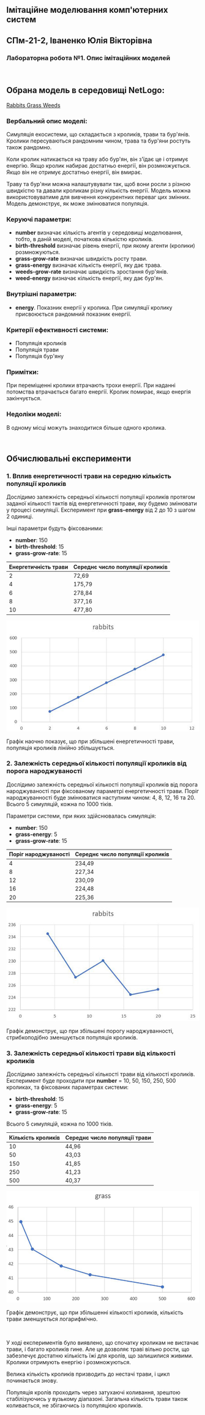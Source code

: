 ## Імітаційне моделювання комп'ютерних систем
## СПм-21-2, Іваненко Юлія Вікторівна
### Лабораторна робота №1. Опис імітаційних моделей
<br>

## Обрана модель в середовищі NetLogo:
[Rabbits Grass Weeds](http://www.netlogoweb.org/launch#http://www.netlogoweb.org/assets/modelslib/Sample%20Models/Biology/Rabbits%20Grass%20Weeds.nlogo)
<br>

### Вербальний опис моделі:
Симуляція екосистеми, що складається з кроликів, трави та бур'янів. Кролики пересуваються рандомним чином, трава та бур'яни ростуть також рандомно.

Коли кролик натикається на траву або бур'ян, він з'їдає це і отримує енергію. Якщо кролик набирає достатньо енергії, він розмножується. Якщо він не отримує достатньо енергії, він вмирає.

Траву та бур'яни можна налаштувувати так, щоб вони росли з різною швидкістю та давали кроликам різну кількість енергії. Модель можна використовуватиме для вивчення конкурентних переваг цих змінних.
Модель демонструє, як може змінюватися популяція. 

### Керуючі параметри:
- **number** визначає кількість агентів у середовищі моделювання, тобто, в даній моделі, початкова кількістю кроликів.
- **birth-threshold** визначає рівень енергії, при якому агенти (кролики) розмножуються.
- **grass-grow-rate** визначає швидкість росту трави.
- **grass-energy** визначає кількість енергії, яку дає трава.
- **weeds-grow-rate** визначає швидкість зростання бур'янів.
- **weed-energy** визначає кількість енергії, яку дає бур'ян.

### Внутрішні параметри:
- **energy**. Показник енергії у кролика. При симуляції кролику присвоюється рандомний показник енергії. 


### Критерії ефективності системи:
- Популяція кроликів
- Популяція трави
- Популяція бур'яну

### Примітки:
При переміщенні кролики втрачають трохи енергії. При наданні потомства втрачається багато енергії. Кролик помирає, якщо енергія закінчується. 

### Недоліки моделі:
В одному місці можуть знаходитися більше одного кролика.

<br>

## Обчислювальні експерименти

### 1. Вплив енергетичності трави на середню кількість популяції кроликів

Дослідимо залежність середньої кількості популяції кроликів протягом заданої кількості тактів від енергетичності трави, яку будемо змінювати у процесі симуляції. Експеримент при **grass-energy** від 2 до 10 з шагом 2 одиниці. 

Інші параметри будуть фіксованими: 
- **number**: 150
- **birth-threshold**: 15
- **grass-grow-rate**: 15



<table>
<thead>
<tr><th>Енергетичність трави</th><th>Середнє число популяції кроликів</th></tr>
</thead>
<tbody>
<tr><td>2</td><td>72,69</td></tr>
<tr><td>4</td><td>175,79</td></tr>
<tr><td>6</td><td>278,84</td></tr>
<tr><td>8</td><td>377,16</td></tr>
<tr><td>10</td><td>477,80</td></tr>
</tbody>
</table>

![Залежність середнього числа популяції кролів від енергетичності трави](fig1.JPG)

Графік наочно показує, що при збільшені енергетичності трави, популяція кроликів лінійно збільшується. 

### 2. Залежність середньої кількості популяції кроликів від порога народжуваності 
Дослідимо залежність середньої кількості популяції кроликів від порога народжуваності при фіксованому параметрі енергетичності трави. Поріг народжуванності буде змінюватися наступним чином: 4, 8, 12, 16 та 20. Всього 5 симуляцій, кожна по 1000 тіків. 

Параметри системи, при яких здійснювалась симуляція:

- **number**: 150
- **grass-energy**: 5
- **grass-grow-rate**: 15

<table>
<thead>
<tr><th>Поріг народжуваності</th><th>Середнє число популяції кроликів</th></tr>
</thead>
<tbody>
<tr><td>4</td><td>234,49</td></tr>
<tr><td>8</td><td>227,34</td></tr>
<tr><td>12</td><td>230,09</td></tr>
<tr><td>16</td><td>224,48</td></tr>
<tr><td>20</td><td>225,36</td></tr>
</tbody>
</table>

![Залежність середньої кількості популяції кроликів від порога народжуваності](fig2.JPG)

Графік демонструє, що при збільшені порогу народжуванності, стрибкоподібно зменшується популяція кроликів.

### 3. Залежність середньої кількості трави від кількості кроликів 

Дослідимо залежність середньої кількості трави від кількості кроликів.
Експеримент буде проходити при **number** = 10, 50, 150, 250, 500 кроликах, та фіксованих параметрах системи:

- **birth-threshold**: 15
- **grass-energy**: 5
- **grass-grow-rate**: 15

Всього 5 симуляцій, кожна по 1000 тіків. 

<table>
<thead>
<tr><th>Кількість кроликів</th><th>Середнє число популяції трави</th></tr>
</thead>
<tbody>
<tr><td>10</td><td>44,96</td></tr>
<tr><td>50</td><td>43,03</td></tr>
<tr><td>150</td><td>41,85</td></tr>
<tr><td>250</td><td>41,23</td></tr>
<tr><td>500</td><td>40,37</td></tr>
</tbody>
</table>

![Залежність середньої кількості популяції трави від кількості кроликів](fig3.JPG)

Графік демонструє, що при збільшенні кількості кроликів, кількіcть трави зменшується логарифмічно.


<br>

У ході експериментів було виявлено, що спочатку кроликам не вистачає трави, і багато кроликів гине. Але це дозволяє траві вільно рости, що забезпечує достатню кількість їжі для кролів, що залишилися живими. Кролики отримують енергію і розмножуються. 

Велика кількість кроликів призводить до нестачі трави, і цикл починається знову.

Популяція кролів проходить через затухаючі коливання, зрештою стабілізуючись у вузькому діапазоні. Загальна кількість трави також коливається, не збігаючись із популяцією кроликів.

